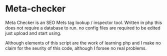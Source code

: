 Meta-checker
============

Meta Checker is an SEO Mets tag lookup / inspector tool. Written in php this does not require a database to run. 
no config files are required to be edited just upload and start using. 

Although elements of this script are the work of learning php and I make no claim for the seurity of this code, although I forsee no real problems. 

